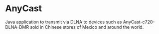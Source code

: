 # AnyCast
Java application to transmit via DLNA to devices such as AnyCast-c720-DLNA-DMR sold in Chinese stores of Mexico and around the world.
